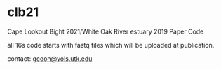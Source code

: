 # clb21
Cape Lookout Bight 2021/White Oak River estuary 2019 Paper Code

all 16s code starts with fastq files which will be uploaded at publication. 

contact: gcoon@vols.utk.edu
